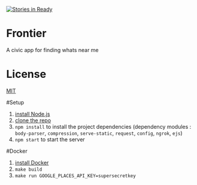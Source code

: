 [![Stories in Ready](https://badge.waffle.io/codeforhuntsville/Frontier.png?label=ready&title=Ready)](https://waffle.io/codeforhuntsville/Frontier)

# Frontier
A civic app for finding whats near me

# License
[MIT](/LICENSE.txt)

#Setup

1. [install Node.js](https://nodejs.org/download/)
2. [clone the repo](https://help.github.com/articles/fetching-a-remote/)
3. `npm install` to install the project dependencies (dependency modules : `body-parser`, `compression`, `serve-static`, `request`, `config`, `ngrok`, `ejs`)
4. `npm start` to start the server

#Docker

1. [install Docker](https://docs.docker.com/installation/)
2. `make build`
3. `make run GOOGLE_PLACES_API_KEY=supersecretkey`
